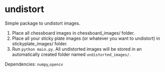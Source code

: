 # undistort  

Simple package to undistort images.  

1. Place all chessboard images in chessboard_images/ folder.
2. Place all your sticky plate images (or whatever you want to undistort) in stickyplate_images/ folder.
3. Run ```python main.py```. All undistorted images will be stored in an automatically created folder named `undistorted_images/`.  

Dependencies: `numpy`,`opencv`
